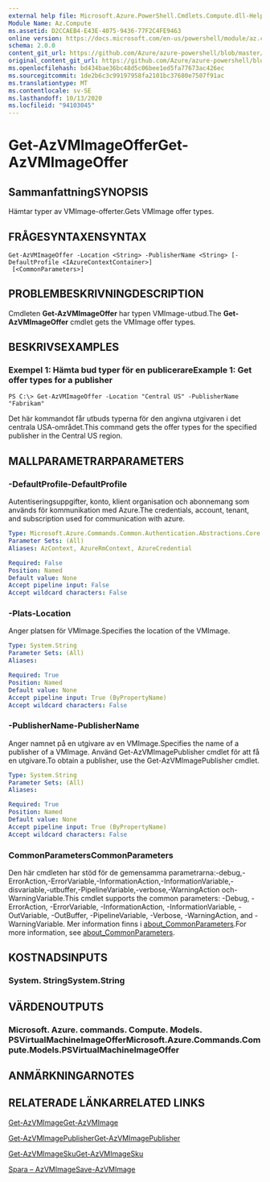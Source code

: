 ```yaml
---
external help file: Microsoft.Azure.PowerShell.Cmdlets.Compute.dll-Help.xml
Module Name: Az.Compute
ms.assetid: D2CCAEB4-E43E-4075-9436-77F2C4FE9463
online version: https://docs.microsoft.com/en-us/powershell/module/az.compute/get-azvmimageoffer
schema: 2.0.0
content_git_url: https://github.com/Azure/azure-powershell/blob/master/src/Compute/Compute/help/Get-AzVMImageOffer.md
original_content_git_url: https://github.com/Azure/azure-powershell/blob/master/src/Compute/Compute/help/Get-AzVMImageOffer.md
ms.openlocfilehash: bd434bae36bc48d5c06bee1ed5fa77673ac426ec
ms.sourcegitcommit: 1de2b6c3c99197958fa2101bc37680e7507f91ac
ms.translationtype: MT
ms.contentlocale: sv-SE
ms.lasthandoff: 10/13/2020
ms.locfileid: "94103045"
---
```

# <span data-ttu-id="65f50-101">Get-AzVMImageOffer</span><span class="sxs-lookup"><span data-stu-id="65f50-101">Get-AzVMImageOffer</span></span>

## <span data-ttu-id="65f50-102">Sammanfattning</span><span class="sxs-lookup"><span data-stu-id="65f50-102">SYNOPSIS</span></span>
<span data-ttu-id="65f50-103">Hämtar typer av VMImage-offerter.</span><span class="sxs-lookup"><span data-stu-id="65f50-103">Gets VMImage offer types.</span></span>

## <span data-ttu-id="65f50-104">FRÅGESYNTAXEN</span><span class="sxs-lookup"><span data-stu-id="65f50-104">SYNTAX</span></span>

```
Get-AzVMImageOffer -Location <String> -PublisherName <String> [-DefaultProfile <IAzureContextContainer>]
 [<CommonParameters>]
```

## <span data-ttu-id="65f50-105">PROBLEMBESKRIVNING</span><span class="sxs-lookup"><span data-stu-id="65f50-105">DESCRIPTION</span></span>
<span data-ttu-id="65f50-106">Cmdleten **Get-AzVMImageOffer** har typen VMImage-utbud.</span><span class="sxs-lookup"><span data-stu-id="65f50-106">The **Get-AzVMImageOffer** cmdlet gets the VMImage offer types.</span></span>

## <span data-ttu-id="65f50-107">BESKRIVS</span><span class="sxs-lookup"><span data-stu-id="65f50-107">EXAMPLES</span></span>

### <span data-ttu-id="65f50-108">Exempel 1: Hämta bud typer för en publicerare</span><span class="sxs-lookup"><span data-stu-id="65f50-108">Example 1: Get offer types for a publisher</span></span>
```
PS C:\> Get-AzVMImageOffer -Location "Central US" -PublisherName "Fabrikam"
```

<span data-ttu-id="65f50-109">Det här kommandot får utbuds typerna för den angivna utgivaren i det centrala USA-området.</span><span class="sxs-lookup"><span data-stu-id="65f50-109">This command gets the offer types for the specified publisher in the Central US region.</span></span>

## <span data-ttu-id="65f50-110">MALLPARAMETRAR</span><span class="sxs-lookup"><span data-stu-id="65f50-110">PARAMETERS</span></span>

### <span data-ttu-id="65f50-111">-DefaultProfile</span><span class="sxs-lookup"><span data-stu-id="65f50-111">-DefaultProfile</span></span>
<span data-ttu-id="65f50-112">Autentiseringsuppgifter, konto, klient organisation och abonnemang som används för kommunikation med Azure.</span><span class="sxs-lookup"><span data-stu-id="65f50-112">The credentials, account, tenant, and subscription used for communication with azure.</span></span>

```yaml
Type: Microsoft.Azure.Commands.Common.Authentication.Abstractions.Core.IAzureContextContainer
Parameter Sets: (All)
Aliases: AzContext, AzureRmContext, AzureCredential

Required: False
Position: Named
Default value: None
Accept pipeline input: False
Accept wildcard characters: False
```

### <span data-ttu-id="65f50-113">-Plats</span><span class="sxs-lookup"><span data-stu-id="65f50-113">-Location</span></span>
<span data-ttu-id="65f50-114">Anger platsen för VMImage.</span><span class="sxs-lookup"><span data-stu-id="65f50-114">Specifies the location of the VMImage.</span></span>

```yaml
Type: System.String
Parameter Sets: (All)
Aliases:

Required: True
Position: Named
Default value: None
Accept pipeline input: True (ByPropertyName)
Accept wildcard characters: False
```

### <span data-ttu-id="65f50-115">-PublisherName</span><span class="sxs-lookup"><span data-stu-id="65f50-115">-PublisherName</span></span>
<span data-ttu-id="65f50-116">Anger namnet på en utgivare av en VMImage.</span><span class="sxs-lookup"><span data-stu-id="65f50-116">Specifies the name of a publisher of a VMImage.</span></span>
<span data-ttu-id="65f50-117">Använd Get-AzVMImagePublisher cmdlet för att få en utgivare.</span><span class="sxs-lookup"><span data-stu-id="65f50-117">To obtain a publisher, use the Get-AzVMImagePublisher cmdlet.</span></span>

```yaml
Type: System.String
Parameter Sets: (All)
Aliases:

Required: True
Position: Named
Default value: None
Accept pipeline input: True (ByPropertyName)
Accept wildcard characters: False
```

### <span data-ttu-id="65f50-118">CommonParameters</span><span class="sxs-lookup"><span data-stu-id="65f50-118">CommonParameters</span></span>
<span data-ttu-id="65f50-119">Den här cmdleten har stöd för de gemensamma parametrarna:-debug,-ErrorAction,-ErrorVariable,-InformationAction,-InformationVariable,-disvariable,-utbuffer,-PipelineVariable,-verbose,-WarningAction och-WarningVariable.</span><span class="sxs-lookup"><span data-stu-id="65f50-119">This cmdlet supports the common parameters: -Debug, -ErrorAction, -ErrorVariable, -InformationAction, -InformationVariable, -OutVariable, -OutBuffer, -PipelineVariable, -Verbose, -WarningAction, and -WarningVariable.</span></span> <span data-ttu-id="65f50-120">Mer information finns i [about_CommonParameters](http://go.microsoft.com/fwlink/?LinkID=113216).</span><span class="sxs-lookup"><span data-stu-id="65f50-120">For more information, see [about_CommonParameters](http://go.microsoft.com/fwlink/?LinkID=113216).</span></span>

## <span data-ttu-id="65f50-121">KOSTNADS</span><span class="sxs-lookup"><span data-stu-id="65f50-121">INPUTS</span></span>

### <span data-ttu-id="65f50-122">System. String</span><span class="sxs-lookup"><span data-stu-id="65f50-122">System.String</span></span>

## <span data-ttu-id="65f50-123">VÄRDEN</span><span class="sxs-lookup"><span data-stu-id="65f50-123">OUTPUTS</span></span>

### <span data-ttu-id="65f50-124">Microsoft. Azure. commands. Compute. Models. PSVirtualMachineImageOffer</span><span class="sxs-lookup"><span data-stu-id="65f50-124">Microsoft.Azure.Commands.Compute.Models.PSVirtualMachineImageOffer</span></span>

## <span data-ttu-id="65f50-125">ANMÄRKNINGAR</span><span class="sxs-lookup"><span data-stu-id="65f50-125">NOTES</span></span>

## <span data-ttu-id="65f50-126">RELATERADE LÄNKAR</span><span class="sxs-lookup"><span data-stu-id="65f50-126">RELATED LINKS</span></span>

[<span data-ttu-id="65f50-127">Get-AzVMImage</span><span class="sxs-lookup"><span data-stu-id="65f50-127">Get-AzVMImage</span></span>](./Get-AzVMImage.md)

[<span data-ttu-id="65f50-128">Get-AzVMImagePublisher</span><span class="sxs-lookup"><span data-stu-id="65f50-128">Get-AzVMImagePublisher</span></span>](./Get-AzVMImagePublisher.md)

[<span data-ttu-id="65f50-129">Get-AzVMImageSku</span><span class="sxs-lookup"><span data-stu-id="65f50-129">Get-AzVMImageSku</span></span>](./Get-AzVMImageSku.md)

[<span data-ttu-id="65f50-130">Spara – AzVMImage</span><span class="sxs-lookup"><span data-stu-id="65f50-130">Save-AzVMImage</span></span>](./Save-AzVMImage.md)


